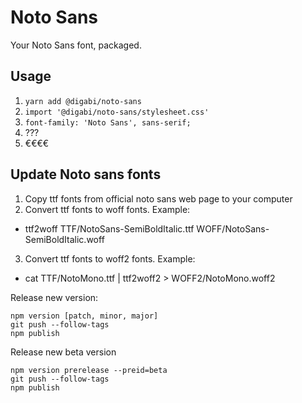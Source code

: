 # Noto Sans

Your Noto Sans font, packaged.

## Usage

1. `yarn add @digabi/noto-sans`
2. `import '@digabi/noto-sans/stylesheet.css'`
3. `font-family: 'Noto Sans', sans-serif;`
4. ???
5. €€€€

## Update Noto sans fonts

1. Copy ttf fonts from official noto sans web page to your computer
2. Convert ttf fonts to woff fonts. Example:
  - ttf2woff TTF/NotoSans-SemiBoldItalic.ttf WOFF/NotoSans-SemiBoldItalic.woff
3. Convert ttf fonts to woff2 fonts. Example:
  - cat TTF/NotoMono.ttf | ttf2woff2 > WOFF2/NotoMono.woff2 

Release new version:

```
npm version [patch, minor, major]
git push --follow-tags
npm publish
```

Release new beta version

```
npm version prerelease --preid=beta
git push --follow-tags
npm publish
```
